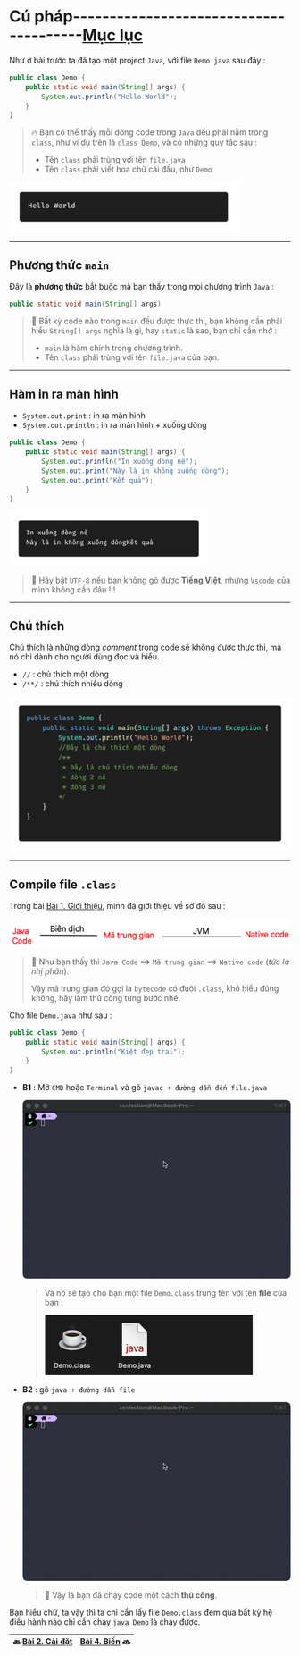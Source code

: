 # Cú pháp---------------------------------------[Mục lục](https://github.com/Zenfection/Java)

Như ở bài trước ta đã tạo một project `Java`, với file `Demo.java` sau đây : 

```java
public class Demo {
    public static void main(String[] args) {
        System.out.println("Hello World");
    }
}
```

> 🔥 Bạn có thể thấy mỗi dòng code trong `Java` đều phải nằm trong `class`, như ví dụ trên là `class Demo`,  và có những quy tắc sau : 
> 
> - Tên `class` phải trùng với tên `file.java`
> - Tên `class` phải viết hoa chữ cái đầu, như `Demo`

<img title="" src="https://raw.githubusercontent.com/Zenfection/Image/master/2021/01/30-16-14-49-javaoop-2.png" alt="javaoop-2.png" width="410">

---

## Phương thức `main`

Đây là **phương thức** bắt buộc mà bạn thấy trong mọi chương trình `Java` : 

```java
public static void main(String[] args)
```

> 🧨 Bất kỳ code nào trong `main` đều được thực thi, bạn không cần phải hiểu `String[] args` nghĩa là gì, hay `static` là sao, bạn chỉ cần nhớ :
> 
> - `main` là hàm chính trong chương trình.
> - Tên `class` phải trùng với tên `file.java` của bạn.

---

## Hàm in ra màn hình

- `System.out.print` : in ra màn hình 
- `System.out.println` : in ra màn hình + xuống dòng

```java
public class Demo {
    public static void main(String[] args) {
        System.out.println("In xuống dòng nè");
        System.out.print("Này là in không xuống dòng");
        System.out.print("Kết quả");
    }
}
```

<img src="https://raw.githubusercontent.com/Zenfection/Image/master/2021/01/30-16-56-46-java-oop_4.png" title="" alt="java-oop_4.png" width="356">

> 🚀 Hãy bật `UTF-8` nếu bạn không gõ được **Tiếng Việt**, nhưng `Vscode` của mình không cần đâu !!!

---

## Chú thích

Chú thích là những dòng *comment* trong code sẽ không được thực thi, mà nó chỉ dành cho người dùng đọc và hiểu.

- `//` : chủ thích một dòng
- `/**/` : chú thích nhiều dòng

<img title="" src="https://raw.githubusercontent.com/Zenfection/Image/master/2021/01/30-16-24-19-javaoop-3.png" alt="javaoop-3.png" width="578">

---

## Compile file `.class`

Trong bài [Bài 1. Giới thiệu](https://github.com/Zenfection/Java/blob/master/Java%20Basic/1.GioiThieu.md), mình đã giới thiệu về sơ đồ sau : 

![30-16-03-57-04-19-39-12-Ảnh chụp Màn hình 2020-08-04 lúc 19.39.02.png](https://raw.githubusercontent.com/Zenfection/Image/master/2021/01/30-17-05-05-30-16-03-57-04-19-39-12-A%CC%89nh%20chu%CC%A3p%20Ma%CC%80n%20hi%CC%80nh%202020-08-04%20lu%CC%81c%2019.39.02.png)

> 🤔 Như bạn thấy thì `Java Code` ==> `Mã trung gian` ==> `Native code` (*tức là nhị phân*). 
> 
> Vậy mã trung gian đó gọi là `bytecode`  có đuôi `.class`, khó hiểu đúng không, hãy làm thủ công từng bước nhé.

Cho file `Demo.java` như sau : 

```java
public class Demo {
    public static void main(String[] args) {
        System.out.println("Kiệt đẹp trai");
    }
}
```

- **B1** : Mở `CMD` hoặc `Terminal` và gõ `javac + đường dẫn đến file.java`
  
  ![2021-01-30 17.14.34.gif](https://raw.githubusercontent.com/Zenfection/Image/master/2021/01/30-17-16-10-2021-01-30%2017.14.34.gif)
  
  > Và nó sẽ tạo cho bạn một file `Demo.class` trùng tên với tên **file** của bạn : 
  > 
  > ![Ảnh chụp Màn hình 2021-01-30 lúc 17.16.52.png](https://raw.githubusercontent.com/Zenfection/Image/master/2021/01/30-17-17-04-A%CC%89nh%20chu%CC%A3p%20Ma%CC%80n%20hi%CC%80nh%202021-01-30%20lu%CC%81c%2017.16.52.png)

- **B2** : gõ `java + đường dẫn file`
  
  ![2021-01-30 17.14.34.gif](https://raw.githubusercontent.com/Zenfection/Image/master/2021/01/30-17-18-16-2021-01-30%2017.14.34.gif)
  
  > 🤪 Vậy là bạn đã chạy code một cách **thủ công**.

Bạn hiểu chứ, ta vậy thì ta chỉ cần lấy file `Demo.class` đem qua bất kỳ hệ điều hành nào chỉ cần chạy `java Demo` là chạy được.

| 🔙  [Bài 2. Cài đặt](https://github.com/Zenfection/Java/blob/master/Java%20Basic/2.CaiDat.md) | [Bài 4. Biến](https://github.com/Zenfection/Java/blob/master/Java%20Basic/4.Bien.md) 🔜 |
| --------------------------------------------------------------------------------------------- | --------------------------------------------------------------------------------------- |